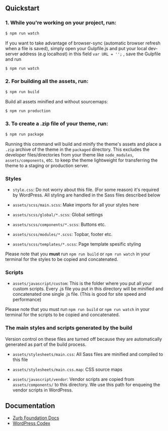 ## Quickstart

### 1. While you're working on your project, run:

```bash
$ npm run watch
```

If you want to take advantage of browser-sync (automatic browser refresh when a file is saved), simply open your Gulpfile.js and put your local dev-server address (e.g localhost) in this field ```var URL = '';``` , save the Gulpfile and run
```bash
$ npm run watch
```

### 2. For building all the assets, run:

```bash
$ npm run build
```

Build all assets minified and without sourcemaps:
```bash
$ npm run production
```

### 3. To create a .zip file of your theme, run:

```bash
$ npm run package
```

Running this command will build and minify the theme's assets and place a `.zip` archive of the theme in the `packaged` directory. This excludes the developer files/directories from your theme like `node_modules`, `assets/components`, etc. to keep the theme lightweight for transferring the theme to a staging or production server.

### Styles

 * `style.css`: Do not worry about this file. (For some reason) it's required by WordPress. All styling are handled in the Sass files described below

 * `assets/scss/main.scss`: Make imports for all your styles here
 * `assets/scss/global/*.scss`: Global settings
 * `assets/scss/components/*.scss`: Buttons etc.
 * `assets/scss/modules/*.scss`: Topbar, footer etc.
 * `assets/scss/templates/*.scss`: Page template spesific styling

Please note that you **must** run `npm run build` or `npm run watch` in your terminal for the styles to be copied and concatenated.

### Scripts

* `assets/javascript/custom`: This is the folder where you put all your custom scripts. Every .js file you put in this directory will be minified and concatenated one single .js file. (This is good for site speed and performance)

Please note that you must run `npm run build` or `npm run watch` in your terminal for the scripts to be copied and concatenated.

### The main styles and scripts generated by the build

Version control on these files are turned off because they are automatically generated as part of the build process.

* `assets/stylesheets/main.css`: All Sass files are minified and compiled to this file
* `assets/stylesheets/main.css.map`: CSS source maps

* `assets/javascript/vendor`: Vendor scripts are copied from `assets/components/` to this directory. We use this path for enqueing the vendor scripts in WordPress.

## Documentation

* [Zurb Foundation Docs](http://foundation.zurb.com/docs/)
* [WordPress Codex](http://codex.wordpress.org/)